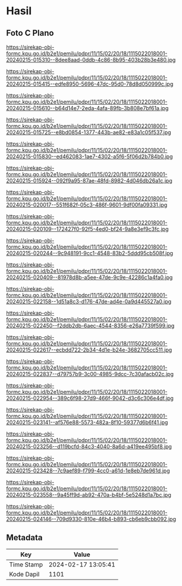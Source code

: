 # Hasil

## Foto C Plano

https://sirekap-obj-formc.kpu.go.id/b2e1/pemilu/pdpr/11/15/02/20/18/1115022018001-20240215-015310--8dee8aad-0ddb-4c86-8b95-403b28b3e480.jpg

https://sirekap-obj-formc.kpu.go.id/b2e1/pemilu/pdpr/11/15/02/20/18/1115022018001-20240215-015415--edfe8950-5696-47dc-95d0-78d8d050999c.jpg

https://sirekap-obj-formc.kpu.go.id/b2e1/pemilu/pdpr/11/15/02/20/18/1115022018001-20240215-015610--b64d14e7-2eda-4afa-89fb-3b808e7bf61a.jpg

https://sirekap-obj-formc.kpu.go.id/b2e1/pemilu/pdpr/11/15/02/20/18/1115022018001-20240215-015725--e8bd0854-1377-443b-ae82-e83a1c05f537.jpg

https://sirekap-obj-formc.kpu.go.id/b2e1/pemilu/pdpr/11/15/02/20/18/1115022018001-20240215-015830--ed462083-1ae7-4302-a5f6-5f06d2b784b0.jpg

https://sirekap-obj-formc.kpu.go.id/b2e1/pemilu/pdpr/11/15/02/20/18/1115022018001-20240215-015924--092f9a95-87ae-48fd-8982-4d046db26a1c.jpg

https://sirekap-obj-formc.kpu.go.id/b2e1/pemilu/pdpr/11/15/02/20/18/1115022018001-20240215-020017--551f682f-05c3-486f-9601-9df00fa09331.jpg

https://sirekap-obj-formc.kpu.go.id/b2e1/pemilu/pdpr/11/15/02/20/18/1115022018001-20240215-020109--172427f0-92f5-4ed0-bf24-9a8e3ef9c3fc.jpg

https://sirekap-obj-formc.kpu.go.id/b2e1/pemilu/pdpr/11/15/02/20/18/1115022018001-20240215-020244--9c948191-9cc1-4548-83b2-5ddd95cb508f.jpg

https://sirekap-obj-formc.kpu.go.id/b2e1/pemilu/pdpr/11/15/02/20/18/1115022018001-20240215-020409--81978d8b-a5ee-47de-9c9e-42286c1a4fa0.jpg

https://sirekap-obj-formc.kpu.go.id/b2e1/pemilu/pdpr/11/15/02/20/18/1115022018001-20240215-022158--1d51a8c3-d176-47de-ad4e-0a9d445527a0.jpg

https://sirekap-obj-formc.kpu.go.id/b2e1/pemilu/pdpr/11/15/02/20/18/1115022018001-20240215-022450--f2ddb2db-6aec-4544-8356-e26a7739f599.jpg

https://sirekap-obj-formc.kpu.go.id/b2e1/pemilu/pdpr/11/15/02/20/18/1115022018001-20240215-022617--ecbdd722-2b34-4d1e-b24e-3682705cc511.jpg

https://sirekap-obj-formc.kpu.go.id/b2e1/pemilu/pdpr/11/15/02/20/18/1115022018001-20240215-022837--d79757b9-3c00-4985-9dcc-7c30afacb02c.jpg

https://sirekap-obj-formc.kpu.go.id/b2e1/pemilu/pdpr/11/15/02/20/18/1115022018001-20240215-022954--389c6f98-27d9-466f-9042-d3c6c306e4df.jpg

https://sirekap-obj-formc.kpu.go.id/b2e1/pemilu/pdpr/11/15/02/20/18/1115022018001-20240215-023141--af576e88-5573-482a-8f10-59377d6b6f41.jpg

https://sirekap-obj-formc.kpu.go.id/b2e1/pemilu/pdpr/11/15/02/20/18/1115022018001-20240215-023256--d119bcfd-84c3-4040-8a6d-a419ee495bf8.jpg

https://sirekap-obj-formc.kpu.go.id/b2e1/pemilu/pdpr/11/15/02/20/18/1115022018001-20240215-023428--7c9aef89-f799-4cc0-a61d-1e8eb7de961d.jpg

https://sirekap-obj-formc.kpu.go.id/b2e1/pemilu/pdpr/11/15/02/20/18/1115022018001-20240215-023558--9a45ff9d-ab92-470a-b4bf-5e5248d1a7bc.jpg

https://sirekap-obj-formc.kpu.go.id/b2e1/pemilu/pdpr/11/15/02/20/18/1115022018001-20240215-024146--709d9330-810e-46b4-b893-cb6eb9cbb092.jpg


## Metadata

| Key        | Value               |
| ---------- | ------------------- |
| Time Stamp | 2024-02-17 13:05:41 |
| Kode Dapil | 1101                |



